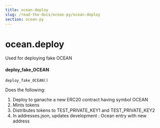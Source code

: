 ```yaml
---
title: ocean-deploy
slug: /read-the-docs/ocean-py/ocean-deploy
section: ocean-py
---
```

<a name="ocean.deploy"></a>
# ocean.deploy

Used for deploying fake OCEAN

<a name="ocean.deploy.deploy_fake_OCEAN"></a>
#### deploy\_fake\_OCEAN

```python
deploy_fake_OCEAN()
```

Does the following:
1. Deploy to ganache a new ERC20 contract having symbol OCEAN
2. Mints tokens
3. Distributes tokens to TEST_PRIVATE_KEY1 and TEST_PRIVATE_KEY2
4. In addresses.json, updates development : Ocean entry with new address

